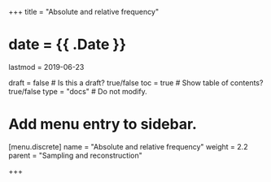 +++
title = "Absolute and relative frequency"

# date = {{ .Date }}
lastmod = 2019-06-23

draft = false  # Is this a draft? true/false
toc = true  # Show table of contents? true/false
type = "docs"  # Do not modify.

# Add menu entry to sidebar.
[menu.discrete]
  name = "Absolute and relative frequency"
  weight = 2.2
  parent = "Sampling and reconstruction"

+++
